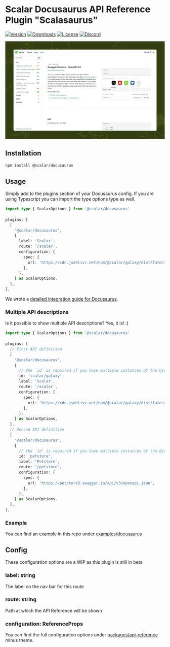 # Scalar Docusaurus API Reference Plugin "Scalasaurus"

[![Version](https://img.shields.io/npm/v/%40scalar/docusaurus)](https://www.npmjs.com/package/@scalar/docusaurus)
[![Downloads](https://img.shields.io/npm/dm/%40scalar/docusaurus)](https://www.npmjs.com/package/@scalar/docusaurus)
[![License](https://img.shields.io/npm/l/%40scalar%2Fdocusaurus)](https://www.npmjs.com/package/@scalar/docusaurus)
[![Discord](https://img.shields.io/discord/1135330207960678410?style=flat&color=5865F2)](https://discord.gg/8HeZcRGPFS)

![scalasaurus](docusaurus.png)

## Installation

```bash
npm install @scalar/docusaurus
```

## Usage

Simply add to the plugins section of your Docusaurus config. If you are using Typescript you can import the type options type as well.

```ts
import type { ScalarOptions } from '@scalar/docusaurus'

plugins: [
  [
    '@scalar/docusaurus',
    {
      label: 'Scalar',
      route: '/scalar',
      configuration: {
        spec: {
          url: 'https://cdn.jsdelivr.net/npm/@scalar/galaxy/dist/latest.yaml',
        },
      },
    } as ScalarOptions,
  ],
],
```

We wrote a [detailed integration guide for Docusaurus](https://github.com/scalar/scalar/tree/main/documentation/docusaurus.md).

### Multiple API descriptions

Is it possible to show multiple API descriptions? Yes, it is! :)

```ts
import type { ScalarOptions } from '@scalar/docusaurus'

plugins: [
  // First API definition
  [
    '@scalar/docusaurus',
    {
      // the `id` is required if you have multiple instances of the @scalar/docusaurus plugin
      id: 'scalar/galaxy',
      label: 'Scalar',
      route: '/scalar',
      configuration: {
        spec: {
          url: 'https://cdn.jsdelivr.net/npm/@scalar/galaxy/dist/latest.json',
        },
      },
    } as ScalarOptions,
  ],
  // Second API definition
  [
    '@scalar/docusaurus',
    {
      // the `id` is required if you have multiple instances of the @scalar/docusaurus plugin
      id: 'petstore',
      label: 'Petstore',
      route: '/petstore',
      configuration: {
        spec: {
          url: 'https://petstore3.swagger.io/api/v3/openapi.json',
        },
      },
    } as ScalarOptions,
  ],
],
```

### Example

You can find an example in this repo under [examples/docusaurus](https://github.com/scalar/scalar/tree/main/examples/docusaurus)

## Config

These configuration options are a WIP as this plugin is still in beta

### label: string

The label on the nav bar for this route

### route: string

Path at which the API Reference will be shown

### configuration: ReferenceProps

You can find the full configuration options under
[packages/api-reference](https://github.com/scalar/scalar/tree/main/packages/api-reference)
minus theme.
